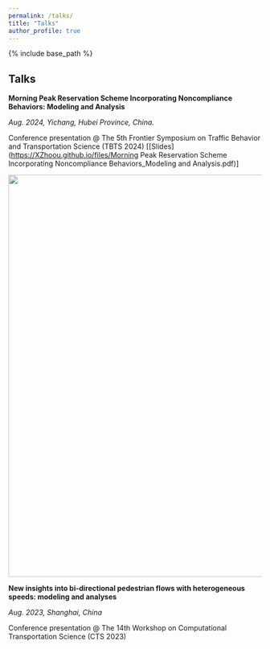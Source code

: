 ```yaml
---
permalink: /talks/
title: "Talks"
author_profile: true
---
```


{% include base_path %}

## Talks

**Morning Peak Reservation Scheme Incorporating Noncompliance Behaviors: Modeling and Analysis**

*Aug. 2024, Yichang, Hubei Province, China.*

Conference presentation @ The 5th Frontier Symposium on Traffic Behavior and Transportation Science (TBTS 2024) [[Slides](https://XZhoou.github.io/files/Morning Peak Reservation Scheme Incorporating Noncompliance Behaviors_Modeling and Analysis.pdf)]

<center><img src="https://pics-1309385371.cos.ap-beijing.myqcloud.com/typora-win/IMG_3455.JPG" width="800"/></center>

**New insights into bi-directional pedestrian flows with heterogeneous speeds: modeling and analyses**

*Aug. 2023, Shanghai, China*

Conference presentation @ The 14th Workshop on Computational Transportation Science (CTS 2023)
